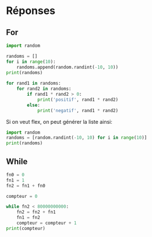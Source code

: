 # Réponses

## For


```python
import random

randoms = []
for i in range(10):
    randoms.append(random.randint(-10, 10))
print(randoms)
    
for rand1 in randoms:
    for rand2 in randoms:
        if rand1 * rand2 > 0:
            print('positif', rand1 * rand2)
        else:
            print('negatif', rand1 * rand2)
```

Si on veut flex, on peut générer la liste ainsi:
```python
import random
randoms = [random.randint(-10, 10) for i in range(10)]
print(randoms)
```

## While

```python
fn0 = 0
fn1 = 1
fn2 = fn1 + fn0

compteur = 0

while fn2 < 80000000000:
    fn2 = fn2 + fn1
    fn1 = fn2
    compteur = compteur + 1
print(compteur)
```
